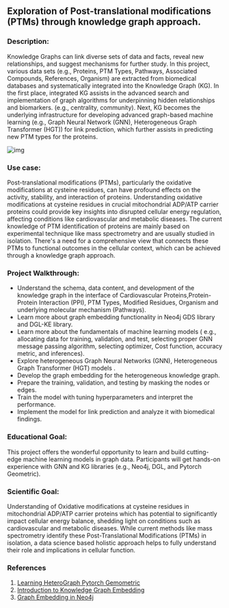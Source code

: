 ## Exploration of Post-translational modifications (PTMs) through knowledge graph approach.

### Description: 

Knowledge Graphs can link diverse sets of data and facts, reveal new relationships, and suggest mechanisms for further study. In this project, various data sets (e.g., Proteins, PTM Types, Pathways, Associated Compounds, References, Organism) are extracted from biomedical databases and systematically integrated into the Knowledge Graph (KG). In the first place, integrated KG assists in the advanced search and implementation of graph algorithms for underpinning hidden relationships and biomarkers. (e.g., centrality, community). Next, KG becomes the underlying infrastructure for developing advanced graph-based machine learning (e.g., Graph Neural Network (GNN), Heterogeneous Graph Transformer (HGT)) for link prediction, which further assists in predicting new PTM types for the proteins.

![img](img/schema.png)

### Use case: 

Post-translational modifications (PTMs), particularly the oxidative modifications at cysteine residues, can have profound effects on the activity, stability, and interaction of proteins. Understanding oxidative modifications at cysteine residues in crucial mitochondrial ADP/ATP carrier proteins could provide key insights into disrupted cellular energy regulation, affecting conditions like cardiovascular and metabolic diseases. The current knowledge of PTM identification of proteins are mainly based on experimental technique like mass spectrometry and are usually studied in isolation. There's a need for a comprehensive view that connects these PTMs to functional outcomes in the cellular context, which can be achieved through a knowledge graph approach. 

### Project Walkthrough:
- Understand the schema, data content, and development of the knowledge graph in the interface of Cardiovascular Proteins,Protein-Protein Interaction (PPI), PTM Types, Modified Residues, Organism and underlying molecular mechanism (Pathways).
- Learn more about graph embedding functionality in Neo4j GDS library and DGL-KE library.
- Learn more about the fundamentals of machine learning models ( e.g., allocating data for training, validation, and test, selecting proper GNN message passing algorithm, selecting optimizer, Cost function, accuracy metric, and inferences).
- Explore heterogeneous Graph Neural Networks (GNN), Heterogeneous Graph Transformer (HGT) models .
- Develop the graph embedding for the heterogeneous knowledge graph.
- Prepare the training, validation, and testing by masking the nodes or edges.
- Train the model with tuning hyperparameters and interpret the performance.
- Implement the model for link prediction and analyze it with biomedical findings.


### Educational Goal:

This project offers the wonderful opportunity to learn and build cutting-edge machine learning models in graph data. Participants will get hands-on experience with GNN and KG libraries (e.g., Neo4j, DGL, and Pytorch Geometric).

### Scientific Goal:

Understanding of Oxidative modifications at cysteine residues in mitochondrial ADP/ATP carrier proteins which has potential to significantly impact cellular energy balance, shedding light on conditions such as cardiovascular and metabolic diseases. While current methods like mass spectrometry identify these Post-Translational Modifications (PTMs) in isolation, a data science based holistic approach helps to fully understand their role and implications in cellular function. 


### References
1. [Learning HeteroGraph Pytorch Gemometric](https://pytorch-geometric.readthedocs.io/en/latest/notes/heterogeneous.html)
2. [Introduction to Knowledge Graph Embedding](https://aws-dglke.readthedocs.io/en/latest/kg.html#a-short-explanation-of-the-score-functions)
3. [Graph Embedding in Neo4j](https://neo4j.com/developer/graph-data-science/graph-embeddings/)

